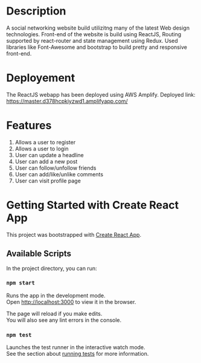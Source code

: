 # Description
A social networking website build utilizitng many of the latest Web design technologies. Front-end of the website is build using ReactJS, Routing supported by react-router and state management using Redux. Used libraries like Font-Awesome and bootstrap to build pretty and responsive front-end.

# Deployement
The ReactJS webapp has been deployed using AWS Amplify.
Deployed link: https://master.d378hcpkiyzwd1.amplifyapp.com/

# Features
  1. Allows a user to register
  2. Allows a user to login
  3. User can update a headline
  4. User can add a new post
  5. User can follow/unfollow friends
  6. User can add/like/unlike comments
  7. User can visit profile page


# Getting Started with Create React App

This project was bootstrapped with [Create React App](https://github.com/facebook/create-react-app).

## Available Scripts

In the project directory, you can run:

### `npm start`

Runs the app in the development mode.\
Open [http://localhost:3000](http://localhost:3000) to view it in the browser.

The page will reload if you make edits.\
You will also see any lint errors in the console.

### `npm test`

Launches the test runner in the interactive watch mode.\
See the section about [running tests](https://facebook.github.io/create-react-app/docs/running-tests) for more information.
